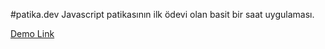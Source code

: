 #patika.dev 
Javascript patikasının ilk ödevi olan basit bir saat uygulaması.

[Demo Link](https://beratozdin.github.io/patika.dev-clock-app/)

